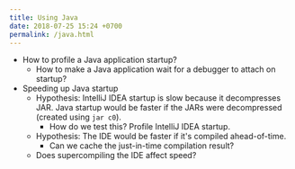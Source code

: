 ```yaml
---
title: Using Java
date: 2018-07-25 15:24 +0700
permalink: /java.html
---
```


- How to profile a Java application startup?
    - How to make a Java application wait for a debugger to attach on startup?
- Speeding up Java startup
    - Hypothesis: IntelliJ IDEA startup is slow because it decompresses JAR.
    Java startup would be faster if the JARs were decompressed (created using `jar c0`).
        - How do we test this?
        Profile IntelliJ IDEA startup.
    - Hypothesis: The IDE would be faster if it's compiled ahead-of-time.
        - Can we cache the just-in-time compilation result?
    - Does supercompiling the IDE affect speed?
